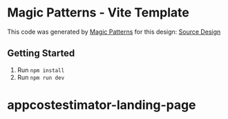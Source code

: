 # Magic Patterns - Vite Template

This code was generated by [Magic Patterns](https://magicpatterns.com) for this design: [Source Design](https://www.magicpatterns.com/c/7jeje7qyjytmqmdlgkaqjp)

## Getting Started

1. Run `npm install`
2. Run `npm run dev`
# appcostestimator-landing-page
